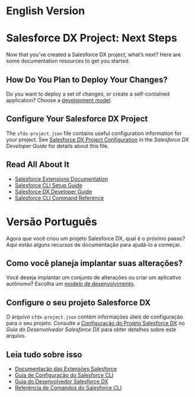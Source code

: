 # English Version

# Salesforce DX Project: Next Steps

Now that you’ve created a Salesforce DX project, what’s next? Here are some documentation resources to get you started.

## How Do You Plan to Deploy Your Changes?

Do you want to deploy a set of changes, or create a self-contained application? Choose a [development model](https://developer.salesforce.com/tools/vscode/en/user-guide/development-models).

## Configure Your Salesforce DX Project

The `sfdx-project.json` file contains useful configuration information for your project. See [Salesforce DX Project Configuration](https://developer.salesforce.com/docs/atlas.en-us.sfdx_dev.meta/sfdx_dev/sfdx_dev_ws_config.htm) in the _Salesforce DX Developer Guide_ for details about this file.

## Read All About It

- [Salesforce Extensions Documentation](https://developer.salesforce.com/tools/vscode/)
- [Salesforce CLI Setup Guide](https://developer.salesforce.com/docs/atlas.en-us.sfdx_setup.meta/sfdx_setup/sfdx_setup_intro.htm)
- [Salesforce DX Developer Guide](https://developer.salesforce.com/docs/atlas.en-us.sfdx_dev.meta/sfdx_dev/sfdx_dev_intro.htm)
- [Salesforce CLI Command Reference](https://developer.salesforce.com/docs/atlas.en-us.sfdx_cli_reference.meta/sfdx_cli_reference/cli_reference.htm)

# Versão Português

Agora que você criou um projeto Salesforce DX, qual é o próximo passo? Aqui estão alguns recursos de documentação para ajudá-lo a começar.

## Como você planeja implantar suas alterações?

Você deseja implantar um conjunto de alterações ou criar um aplicativo autônomo? Escolha um [modelo de desenvolvimento](https://developer.salesforce.com/tools/vscode/en/user-guide/development-models).

## Configure o seu projeto Salesforce DX

O arquivo `sfdx-project.json` contém informações úteis de configuração para o seu projeto. Consulte a [Configuração do Projeto Salesforce DX](https://developer.salesforce.com/docs/atlas.en-us.sfdx_dev.meta/sfdx_dev/sfdx_dev_ws_config.htm) no _Guia do Desenvolvedor Salesforce DX_ para obter detalhes sobre este arquivo.

## Leia tudo sobre isso

- [Documentação das Extensões Salesforce](https://developer.salesforce.com/tools/vscode/)
- [Guia de Configuração do Salesforce CLI](https://developer.salesforce.com/docs/atlas.en-us.sfdx_setup.meta/sfdx_setup/sfdx_setup_intro.htm)
- [Guia do Desenvolvedor Salesforce DX](https://developer.salesforce.com/docs/atlas.en-us.sfdx_dev.meta/sfdx_dev/sfdx_dev_intro.htm)
- [Referência de Comandos do Salesforce CLI](https://developer.salesforce.com/docs/atlas.en-us.sfdx_cli_reference.meta/sfdx_cli_reference/cli_reference.htm)
